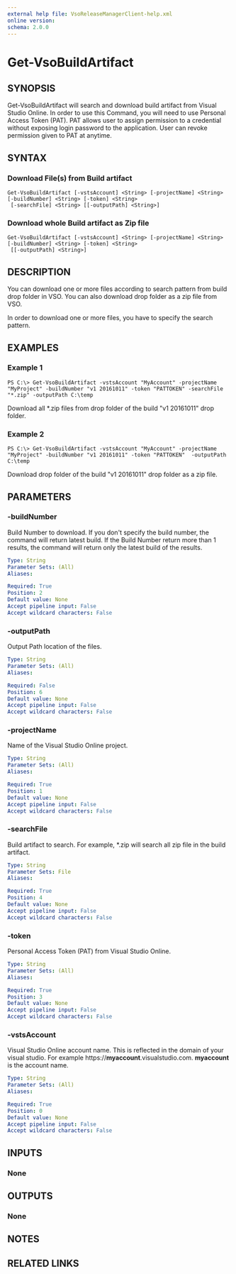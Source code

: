 ```yaml
---
external help file: VsoReleaseManagerClient-help.xml
online version: 
schema: 2.0.0
---
```


# Get-VsoBuildArtifact

## SYNOPSIS
Get-VsoBuildArtifact will search and download build artifact from 
Visual Studio Online. In order to use this Command, you will need to use Personal Access Token (PAT).
PAT allows user to assign permission to a credential without exposing login password
to the application. User can revoke permission given to PAT at anytime.


## SYNTAX

### Download File(s) from Build artifact
```
Get-VsoBuildArtifact [-vstsAccount] <String> [-projectName] <String> [-buildNumber] <String> [-token] <String>
 [-searchFile] <String> [[-outputPath] <String>]
```

### Download whole Build artifact as Zip file
```
Get-VsoBuildArtifact [-vstsAccount] <String> [-projectName] <String> [-buildNumber] <String> [-token] <String>
 [[-outputPath] <String>]
```

## DESCRIPTION

You can download one or more files according to search pattern from build drop folder in VSO.
You can also download drop folder as a zip file from VSO. 

In order to download one or more files, you have to specify the search pattern. 

## EXAMPLES

### Example 1
```
PS C:\> Get-VsoBuildArtifact -vstsAccount "MyAccount" -projectName "MyProject" -buildNumber "v1 20161011" -token "PATTOKEN" -searchFile "*.zip" -outputPath C:\temp
```

Download all *.zip files from drop folder of the build "v1 20161011" drop folder.

### Example 2
```
PS C:\> Get-VsoBuildArtifact -vstsAccount "MyAccount" -projectName "MyProject" -buildNumber "v1 20161011" -token "PATTOKEN"  -outputPath C:\temp
```

Download drop folder of the build "v1 20161011" drop folder as a zip file.

## PARAMETERS

### -buildNumber
Build Number to download. If you don't specify the build number, the command will return
latest build. If the Build Number return more than 1 results, the command will return only
the latest build of the results.

```yaml
Type: String
Parameter Sets: (All)
Aliases: 

Required: True
Position: 2
Default value: None
Accept pipeline input: False
Accept wildcard characters: False
```

### -outputPath
Output Path location of the files.

```yaml
Type: String
Parameter Sets: (All)
Aliases: 

Required: False
Position: 6
Default value: None
Accept pipeline input: False
Accept wildcard characters: False
```

### -projectName
Name of the Visual Studio Online project. 

```yaml
Type: String
Parameter Sets: (All)
Aliases: 

Required: True
Position: 1
Default value: None
Accept pipeline input: False
Accept wildcard characters: False
```

### -searchFile
Build artifact to search. For example, *.zip will search all zip file in the build artifact.

```yaml
Type: String
Parameter Sets: File
Aliases: 

Required: True
Position: 4
Default value: None
Accept pipeline input: False
Accept wildcard characters: False
```

### -token
Personal Access Token (PAT) from Visual Studio Online.

```yaml
Type: String
Parameter Sets: (All)
Aliases: 

Required: True
Position: 3
Default value: None
Accept pipeline input: False
Accept wildcard characters: False
```

### -vstsAccount
Visual Studio Online account name. This is reflected in the domain of your visual studio.
For example https://**myaccount**.visualstudio.com. **myaccount** is the account name.

```yaml
Type: String
Parameter Sets: (All)
Aliases: 

Required: True
Position: 0
Default value: None
Accept pipeline input: False
Accept wildcard characters: False
```

## INPUTS

### None


## OUTPUTS

### None

## NOTES

## RELATED LINKS

